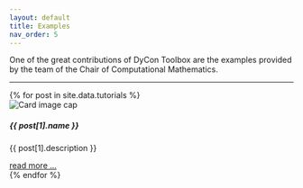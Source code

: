 ```yaml
---
layout: default
title: Examples
nav_order: 5
---
```

One of the great contributions of DyCon Toolbox are the examples provided by the team of the Chair of Computational Mathematics.  
<hr>
<div style="display: inline-block">
{% for post in site.data.tutorials %}
<div class="card" style="width: 15rem;">
  <img class="card-img-top" src="{{post[1].img}}" alt="Card image cap">
  <div class="card-body">
    <h5 class="card-title"><b>{{ post[1].name }}</b></h5>
    <p class="card-text">{{ post[1].description }}</p>
    <a href="{{post[1].url}}" class="btn btn-light">read more ...</a>
  </div>
</div>
{% endfor %}
</div>



